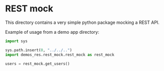# REST mock

This directory contains a very simple python package mocking a REST API.

Example of usage from a demo app directory:

```python
import sys

sys.path.insert(0, "../../..")
import demos_res.rest_mock.rest_mock as rest_mock

users = rest_mock.get_users()
```

